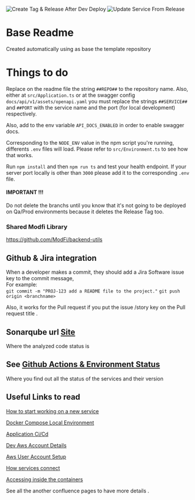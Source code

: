![Create Tag & Release After Dev Deploy](https://github.com/ModFi/##REPO##/workflows/Create%20Tag%20&%20Release%20After%20Dev%20Deploy/badge.svg)
![Update Service From Release](https://github.com/ModFi/##REPO##/workflows/Update%20Service%20From%20Release/badge.svg)

# Base Readme

Created automatically using as base the template repository

# Things to do

Replace on the readme file the string `##REPO##` to the repository name.
Also, either at `src/Application.ts` or at the swagger config `docs/api/v1/assets/openapi.yaml` you must replace the strings `##SERVICE##` and `##PORT` with the service name and the port (for local development) respectively.  

Also, add to the env variable `API_DOCS_ENABLED` in order to enable swagger docs.  


Corresponding to the `NODE_ENV` value in the npm script you're running, differents `.env` files will load. Please refer to `src/Environment.ts` to see how that works.

Run `npm install` and then `npm run ts` and test your health endpoint. If your server port locally is other than `3000` please add it to the corresponding `.env` file. 

#### IMPORTANT !!!
Do not delete the branchs until you know that it's not going to be deployed on Qa/Prod environments because it deletes the Release Tag too.

### Shared Modfi Library

https://github.com/ModFi/backend-utils

## Github & Jira integration
When a developer makes a commit, they should add a Jira Software issue key to the commit message,  
For example:  
`git commit -m "PROJ-123 add a README file to the project."`
`git push origin <branchname>`
  
Also, it works for the Pull request if you put the issue /story key on the Pull request title .

## Sonarqube url [Site](http://54.158.192.246:9000)
Where the analyzed code status is

## See [Github Actions & Environment Status](https://github.com/ModFi/action-dashboard)
Where you find out all the status of the services and their version

## Useful Links to read

[How to start working on a new service](https://modfi.atlassian.net/wiki/spaces/AR/pages/235470855/How+start+working+on+a+new+Service+Api)

[Docker Compose Local Environment](https://modfi.atlassian.net/wiki/spaces/AR/pages/259293213/Local+Docker+compose+environment)

[Application Ci/Cd](https://modfi.atlassian.net/wiki/spaces/AR/pages/141459459/Application+CI+CD)

[Dev Aws Account Details](https://modfi.atlassian.net/wiki/spaces/AR/pages/198279169/Dev+Aws+Account+Details)

[Aws User Account Setup](https://modfi.atlassian.net/wiki/spaces/AR/pages/226918421/User+Account+Setup)

[How services connect](https://modfi.atlassian.net/wiki/spaces/AR/pages/230129665/How+the+services+connect+.)

[Accessing inside the containers](https://modfi.atlassian.net/wiki/spaces/AR/pages/260112385/Accesing+inside+the+containers+from+the+Jump+Box)

See all the another confluence pages to have more details .






